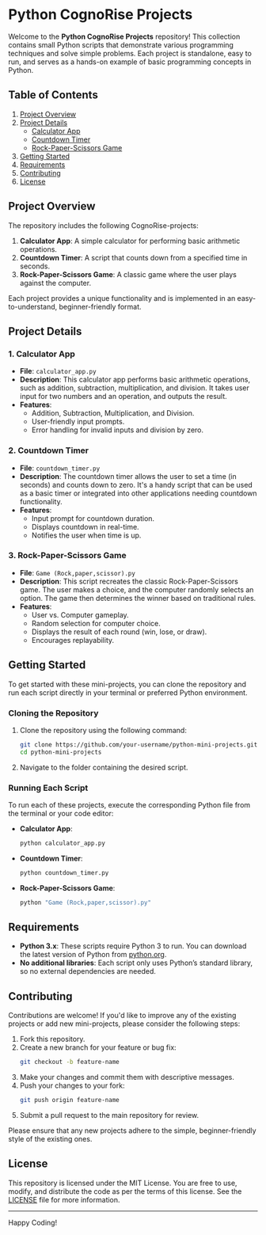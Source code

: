 # Python CognoRise Projects
Welcome to the **Python CognoRise Projects** repository! This collection contains small Python scripts that demonstrate various programming techniques and solve simple problems. Each project is standalone, easy to run, and serves as a hands-on example of basic programming concepts in Python.


## Table of Contents
1. [Project Overview](#project-overview)
2. [Project Details](#project-details)
   - [Calculator App](#1-calculator-app)
   - [Countdown Timer](#2-countdown-timer)
   - [Rock-Paper-Scissors Game](#3-rock-paper-scissors-game)
3. [Getting Started](#getting-started)
4. [Requirements](#requirements)
5. [Contributing](#contributing)
6. [License](#license)

## Project Overview

The repository includes the following CognoRise-projects:

1. **Calculator App**: A simple calculator for performing basic arithmetic operations.
2. **Countdown Timer**: A script that counts down from a specified time in seconds.
3. **Rock-Paper-Scissors Game**: A classic game where the user plays against the computer.

Each project provides a unique functionality and is implemented in an easy-to-understand, beginner-friendly format.

## Project Details

### 1. Calculator App
- **File**: `calculator_app.py`
- **Description**: This calculator app performs basic arithmetic operations, such as addition, subtraction, multiplication, and division. It takes user input for two numbers and an operation, and outputs the result.
- **Features**:
  - Addition, Subtraction, Multiplication, and Division.
  - User-friendly input prompts.
  - Error handling for invalid inputs and division by zero.

### 2. Countdown Timer
- **File**: `countdown_timer.py`
- **Description**: The countdown timer allows the user to set a time (in seconds) and counts down to zero. It's a handy script that can be used as a basic timer or integrated into other applications needing countdown functionality.
- **Features**:
  - Input prompt for countdown duration.
  - Displays countdown in real-time.
  - Notifies the user when time is up.

### 3. Rock-Paper-Scissors Game
- **File**: `Game (Rock,paper,scissor).py`
- **Description**: This script recreates the classic Rock-Paper-Scissors game. The user makes a choice, and the computer randomly selects an option. The game then determines the winner based on traditional rules.
- **Features**:
  - User vs. Computer gameplay.
  - Random selection for computer choice.
  - Displays the result of each round (win, lose, or draw).
  - Encourages replayability.

## Getting Started

To get started with these mini-projects, you can clone the repository and run each script directly in your terminal or preferred Python environment.

### Cloning the Repository

1. Clone the repository using the following command:
    ```bash
    git clone https://github.com/your-username/python-mini-projects.git
    cd python-mini-projects
    ```

2. Navigate to the folder containing the desired script.

### Running Each Script

To run each of these projects, execute the corresponding Python file from the terminal or your code editor:

- **Calculator App**:
    ```bash
    python calculator_app.py
    ```
- **Countdown Timer**:
    ```bash
    python countdown_timer.py
    ```
- **Rock-Paper-Scissors Game**:
    ```bash
    python "Game (Rock,paper,scissor).py"
    ```

## Requirements

- **Python 3.x**: These scripts require Python 3 to run. You can download the latest version of Python from [python.org](https://www.python.org/downloads/).
- **No additional libraries**: Each script only uses Python’s standard library, so no external dependencies are needed.

## Contributing

Contributions are welcome! If you'd like to improve any of the existing projects or add new mini-projects, please consider the following steps:

1. Fork this repository.
2. Create a new branch for your feature or bug fix:
    ```bash
    git checkout -b feature-name
    ```
3. Make your changes and commit them with descriptive messages.
4. Push your changes to your fork:
    ```bash
    git push origin feature-name
    ```
5. Submit a pull request to the main repository for review.

Please ensure that any new projects adhere to the simple, beginner-friendly style of the existing ones.

## License

This repository is licensed under the MIT License. You are free to use, modify, and distribute the code as per the terms of this license. See the [LICENSE](LICENSE) file for more information.

---

Happy Coding!

